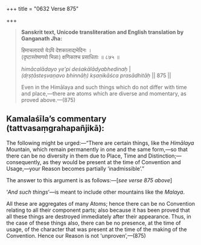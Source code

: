 +++
title = "0632 Verse 875"

+++
> **Sanskrit text, Unicode transliteration and English translation by Ganganath Jha:** 
>
> हिमाचलादयो येऽपि देशकालाद्यभेदिनः ।  
> (दृष्टास्तेष्वणवो भिन्नाः) क्षणिकाश्च प्रसाधिताः ॥ ८७५ ॥ 
>
> *himācalādayo ye'pi deśakālādyabhedinaḥ* \|  
> *(dṛṣṭāsteṣvaṇavo bhinnāḥ) kṣaṇikāśca prasādhitāḥ* \|\| 875 \|\| 
>
> Even in the Himālaya and such things which do not differ with time and place,—there are atoms which are diverse and momentary, as proved above.—(875)



## Kamalaśīla’s commentary (tattvasaṃgrahapañjikā):

The following might be urged:—“There are certain things, like the *Himālaya* Mountain, which remain permanently in one and the same form,—so that there can be no diversity in them due to Place, Time and Distinction;—consequently, as they would be present at the time of Convention and Usage,—your Reason becomes partially ‘inadmissible’.”

The answer to this argument is as follows:—[*see verse 875 above*]

‘*And such things*’—is meant to include other mountains like the *Malaya*.

All these are aggregates of many Atoms; hence there can be no Convention relating to all their component parts; also because it has been proved that all these things are destroyed immediately after their appearance. Thus, in the case of these things also, there can be no presence, at the time of usage, of the character that was present at the time of the making of the Convention. Hence our Reason is not ‘unproven’,—(875)


